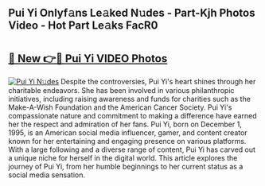 ## Pui Yi Onlyf𝚊ns Le𝚊ked N𝚞des - Part-Kjh Photos Video - Hot Part Le𝚊ks FacR0

# <h2><a href="http://ab88108.deff.icu/?id=Pui+Yi">🔗 New 👉🔴 Pui Yi VIDEO Photos</a></h2>

[![Pui Yi N𝚞des](https://i.imgur.com/rIISA9y.gif)](http://ab88108.deff.icu/?id=Pui+Yi)
Despite the controversies, Pui Yi's heart shines through her charitable endeavors. She has been involved in various philanthropic initiatives, including raising awareness and funds for charities such as the Make-A-Wish Foundation and the American Cancer Society. Pui Yi's compassionate nature and commitment to making a difference have earned her the respect and admiration of her fans. Pui Yi, born on December 1, 1995, is an American social media influencer, gamer, and content creator known for her entertaining and engaging presence on various platforms. With a large following and a diverse range of content, Pui Yi has carved out a unique niche for herself in the digital world. This article explores the journey of Pui Yi, from her humble beginnings to her current status as a social media sensation.
